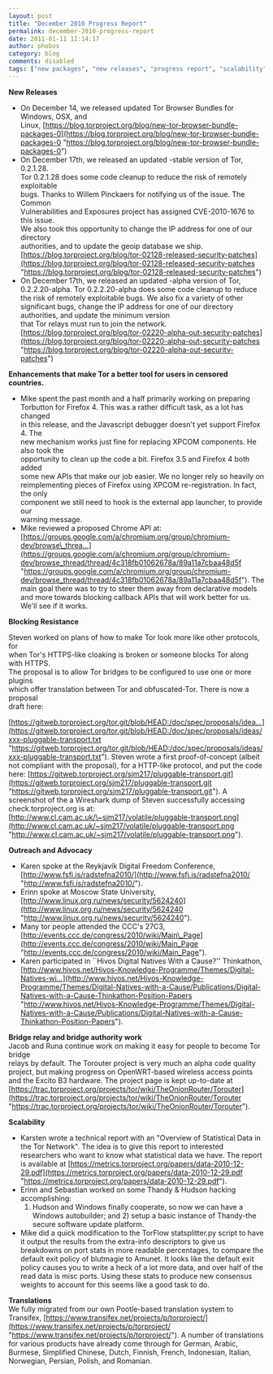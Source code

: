 ```yaml
---
layout: post
title: "December 2010 Progress Report"
permalink: december-2010-progress-report
date: 2011-01-11 12:14:17
author: phobos
category: blog
comments: disabled
tags: ["new packages", "new releases", "progress report", "scalability"]
---
```


**New Releases**

<!-- more -->

-   On December 14, we released updated Tor Browser Bundles for Windows, OSX, and  
     Linux, [https://blog.torproject.org/blog/new-tor-browser-bundle-packages-0](https://blog.torproject.org/blog/new-tor-browser-bundle-packages-0 "https://blog.torproject.org/blog/new-tor-browser-bundle-packages-0")
-   On December 17th, we released an updated -stable version of Tor, 0.2.1.28.  
     Tor 0.2.1.28 does some code cleanup to reduce the risk of remotely exploitable  
     bugs. Thanks to Willem Pinckaers for notifying us of the issue. The Common  
     Vulnerabilities and Exposures project has assigned CVE-2010-1676 to this issue.  
     We also took this opportunity to change the IP address for one of our directory  
     authorities, and to update the geoip database we ship.  
     [https://blog.torproject.org/blog/tor-02128-released-security-patches](https://blog.torproject.org/blog/tor-02128-released-security-patches "https://blog.torproject.org/blog/tor-02128-released-security-patches")
-   On December 17th, we released an updated -alpha version of Tor,  
     0.2.2.20-alpha. Tor 0.2.2.20-alpha does some code cleanup to reduce the risk of remotely exploitable bugs. We also fix a variety of other significant bugs, change the IP address for one of our directory authorities, and update the minimum version  
     that Tor relays must run to join the network. [https://blog.torproject.org/blog/tor-02220-alpha-out-security-patches](https://blog.torproject.org/blog/tor-02220-alpha-out-security-patches "https://blog.torproject.org/blog/tor-02220-alpha-out-security-patches")

**Enhancements that make Tor a better tool for users in censored  
 countries.**

-   Mike spent the past month and a half primarily working on preparing  
     Torbutton for Firefox 4. This was a rather difficult task, as a lot has changed  
     in this release, and the Javascript debugger doesn't yet support Firefox 4. The  
     new mechanism works just fine for replacing XPCOM components. He also took the  
     opportunity to clean up the code a bit. Firefox 3.5 and Firefox 4 both added  
     some new APIs that make our job easier. We no longer rely so heavily on  
     reimplementing pieces of Firefox using XPCOM re-registration. In fact, the only  
     component we still need to hook is the external app launcher, to provide our  
     warning message.
-   Mike reviewed a proposed Chrome API at: [https://groups.google.com/a/chromium.org/group/chromium-dev/browse\_threa...](https://groups.google.com/a/chromium.org/group/chromium-dev/browse_thread/thread/4c318fb01062678a/89a11a7cbaa48d5f "https://groups.google.com/a/chromium.org/group/chromium-dev/browse_thread/thread/4c318fb01062678a/89a11a7cbaa48d5f"). The main goal there was to try to steer them away from declarative models and more towards blocking callback APIs that will work better for us. We'll see if it works.

**Blocking Resistance**

Steven worked on plans of how to make Tor look more like other protocols, for  
 when Tor's HTTPS-like cloaking is broken or someone blocks Tor along with HTTPS.  
 The proposal is to allow Tor bridges to be configured to use one or more plugins  
 which offer translation between Tor and obfuscated-Tor. There is now a proposal  
 draft here:

[https://gitweb.torproject.org/tor.git/blob/HEAD:/doc/spec/proposals/idea...](https://gitweb.torproject.org/tor.git/blob/HEAD:/doc/spec/proposals/ideas/xxx-pluggable-transport.txt "https://gitweb.torproject.org/tor.git/blob/HEAD:/doc/spec/proposals/ideas/xxx-pluggable-transport.txt"). Steven wrote a first proof-of-concept (albeit not compliant with the proposal), for a HTTP-like protocol, and put the code here: [https://gitweb.torproject.org/sjm217/pluggable-transport.git](https://gitweb.torproject.org/sjm217/pluggable-transport.git "https://gitweb.torproject.org/sjm217/pluggable-transport.git"). A screenshot of the a Wireshark dump of Steven successfully accessing check.torproject.org is at: [http://www.cl.cam.ac.uk/\~sjm217/volatile/pluggable-transport.png](http://www.cl.cam.ac.uk/~sjm217/volatile/pluggable-transport.png "http://www.cl.cam.ac.uk/~sjm217/volatile/pluggable-transport.png").

**Outreach and Advocacy**

-   Karen spoke at the Reykjavík Digital Freedom Conference, [http://www.fsfi.is/radstefna2010/](http://www.fsfi.is/radstefna2010/ "http://www.fsfi.is/radstefna2010/").
-   Erinn spoke at Moscow State University, [http://www.linux.org.ru/news/security/5624240](http://www.linux.org.ru/news/security/5624240 "http://www.linux.org.ru/news/security/5624240").
-   Many tor people attended the CCC's 27C3,  
     [http://events.ccc.de/congress/2010/wiki/Main\_Page](http://events.ccc.de/congress/2010/wiki/Main_Page "http://events.ccc.de/congress/2010/wiki/Main_Page").
-   Karen participated in \`\`Hivos Digital Natives With a Cause?'' Thinkathon,  
     [http://www.hivos.net/Hivos-Knowledge-Programme/Themes/Digital-Natives-wi...](http://www.hivos.net/Hivos-Knowledge-Programme/Themes/Digital-Natives-with-a-Cause/Publications/Digital-Natives-with-a-Cause-Thinkathon-Position-Papers "http://www.hivos.net/Hivos-Knowledge-Programme/Themes/Digital-Natives-with-a-Cause/Publications/Digital-Natives-with-a-Cause-Thinkathon-Position-Papers").

**Bridge relay and bridge authority work**  
 Jacob and Runa continue work on making it easy for people to become Tor bridge  
 relays by default. The Torouter project is very much an alpha code quality project, but making progress on OpenWRT-based wireless access points and the Excito B3 hardware. The project page is kept up-to-date at [https://trac.torproject.org/projects/tor/wiki/TheOnionRouter/Torouter](https://trac.torproject.org/projects/tor/wiki/TheOnionRouter/Torouter "https://trac.torproject.org/projects/tor/wiki/TheOnionRouter/Torouter").

**Scalability**

-   Karsten wrote a technical report with an "Overview of Statistical Data in the Tor Network". The idea is to give this report to interested researchers who want to know what statistical data we have. The report is available at [https://metrics.torproject.org/papers/data-2010-12-29.pdf](https://metrics.torproject.org/papers/data-2010-12-29.pdf "https://metrics.torproject.org/papers/data-2010-12-29.pdf").
-   Erinn and Sebastian worked on some Thandy & Hudson hacking accomplishing:  
     1) Hudson and Windows finally cooperate, so now we can have a Windows autobuilder; and 2) setup a basic instance of Thandy-the secure software update platform.
-   Mike did a quick modification to the TorFlow statsplitter.py script to have it output the results from the extra-info descriptors to give us breakdowns on port stats in more readable percentages, to compare the default exit policy of blutmagie to Amunet. It looks like the default exit policy causes you to write a heck of a lot more data, and over half of the read data is misc ports. Using these stats to produce new consensus weights to account for this seems like a good task to do.

**Translations**  
 We fully migrated from our own Pootle-based translation system to Transifex, [https://www.transifex.net/projects/p/torproject/](https://www.transifex.net/projects/p/torproject/ "https://www.transifex.net/projects/p/torproject/"). A number of translations for various products have already come through for German, Arabic, Burmese, Simplified Chinese, Dutch, Finnish, French, Indonesian, Italian, Norwegian, Persian, Polish, and Romanian.
